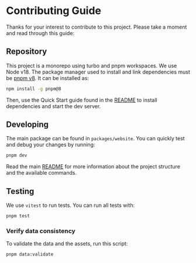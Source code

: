 # Contributing Guide

Thanks for your interest to contribute to this project. Please take a moment and read through this guide:

## Repository

This project is a monorepo using turbo and pnpm workspaces. We use Node v18. The package manager used to install
and link dependencies must be [pnpm v8](https://pnpm.io/). It can be installed as:

```sh
npm install -g pnpm@8
```

Then, use the Quick Start guide found in the [README](README.md) to install dependencies and start the dev server.

## Developing

The main package can be found in `packages/website`. You can quickly test and debug your
changes by running:

```sh
pnpm dev
```

Read the main [README](README.md) for more information about the project structure and the available commands.

## Testing

We use `vitest` to run tests. You can run all tests with:

```sh
pnpm test
```

### Verify data consistency

To validate the data and the assets, run this script:

```sh
pnpm data:validate
```
